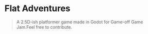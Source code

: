 # Flat Adventures
> A 2.5D-ish platformer game made in Godot for Game-off Game Jam.Feel free to contribute.
